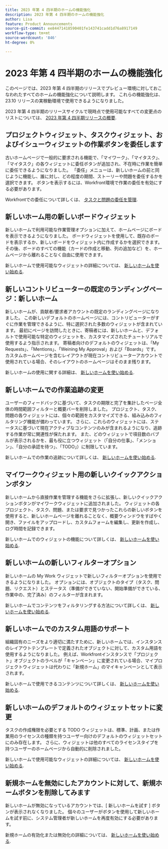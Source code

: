 ```yaml
---
title: 2023 年第 4 四半期のホームの機能強化
description: 2023 年第 4 四半期のホームの機能強化
author: Lisa
feature: Product Announcements
source-git-commit: ee84471418590401fe143741cadd1d76a8917149
workflow-type: tm+mt
source-wordcount: '846'
ht-degree: 0%

---
```


# 2023 年第 4 四半期のホームの機能強化

このページでは、2023 年第 4 四半期のリリースでプレビュー環境に対しておこなわれたすべてのホームの機能強化について説明します。 これらの機能強化は、23.10 リリースの実稼動環境で使用できるようになりました。

2023 年第 4 四半期のリリースサイクルで現時点で使用可能なすべての変更点のリストについては、 [2023 年第 4 四半期リリースの概要](/help/quicksilver/product-announcements/product-releases/23-q4-release-activity/23-q4-release-overview.md).

## プロジェクトウィジェット、タスクウィジェット、およびイシューウィジェットの作業ボタンを委任します

古いホームページで一般的に要求される機能で、「マイワーク」、「マイタスク」、「マイタスク」の各ウィジェットに委任ボタンが追加され、不在時に作業を簡単に委任できるようになりました。 「委任」メニューは、新しいホームの前と同じように機能し、誰に対し、どの程度の期間、ストーリーや問題を委任するかを選択できます。 ボタンを表示するには、Workfront環境で作業の委任を有効にする必要があります。

Workfrontでの委任について詳しくは、 [タスクと問題の委任を管理](/help/quicksilver/manage-work/delegate-work/how-to-delegate-work.md).

## 新しいホーム用の新しいボードウィジェット

新しいホームで利用可能な作業管理オプションに加えて、ホームページにボードを表示できるようになりました。 ボードウィジェットを使用して、既存のボードを表示するか、新しいボードをウィジェット内に作成するかを選択できます。 その後、ボードのすべての機能（カードの作成と移動、列の追加など）を、ホームページから離れることなく自由に使用できます。

新しいホームで使用可能なウィジェットの詳細については、 [新しいホームを使い始める](/help/quicksilver/workfront-basics/using-home/new-home/get-started-with-new-home.md).

## 新しいコントリビューターの既定のランディングページ：新しいホーム

新しいホームが、貢献者/要求者アカウントの既定のランディングページになりました。 この新しいデフォルトのホームページには、コントリビューターがすぐに作業を管理できるように、特に選択された多数のウィジェットが含まれています。 最初にページを訪問したときに、寄稿者には、新しいホームと、デフォルトで使用可能な特定のウィジェットを、カスタマイズされたチュートリアルで使用するよう指示されます。 寄稿者向けのデフォルトのウィジェットは、「My Requests」、「Mentions」、「Weining My Approval」および「Boards」です。 カスタムホームページを含むレイアウトが現在コントリビューターアカウントで使用されている場合、そのレイアウトのホームページはそのまま残ります。

新しいホームの使用に関する詳細は、 [新しいホームを使い始める](/help/quicksilver/workfront-basics/using-home/new-home/get-started-with-new-home.md).

## 新しいホームでの作業追跡の変更

ユーザーのフィードバックに基づいて、タスクの期限と完了を集計したページ全体の時間範囲フィルターと概要バーを削除しました。 プロジェクト、タスク、問題の各ウィジェットには、個々の範囲をカスタマイズできる、組み込みのフィルタリング機能が備わっています。 さらに、これらのウィジェットには、ステータスに基づいて現在アクティブなコンテンツのみが含まれるようになり、追跡する作業が常に関連性が保たれます。 また、どのウィジェットで項目数のバブルが表示されるかを、最も役に立つウィジェット（「自分の仕事」、「メンション」、「自分の承認を待つ」、「TODO」）に制限しています。

新しいホームでの作業の追跡について詳しくは、 [新しいホームを使い始める](/help/quicksilver/workfront-basics/using-home/new-home/get-started-with-new-home.md).

## マイワークウィジェット用の新しいクイックアクションボタン

新しいホームから直接作業を管理する機能をさらに拡張し、新しいクイックアクションボタンがマイワークウィジェットに追加されました。 ウィジェットの各プロジェクト、タスク、問題、または要求で見つかったこれらの新しいボタンを使用すると、新しいホームページを離れることなく、概要ウィンドウをすばやく開き、ファイルをアップロードし、カスタムフォームを編集し、更新を作成し、ログ時間を記録できます。

新しいホームでのウィジェットの機能について詳しくは、 [新しいホームを使い始める](/help/quicksilver/workfront-basics/using-home/new-home/get-started-with-new-home.md).

## 新しいホームの新しいフィルターオプション

新しいホームの My Work ウィジェットで新しいフィルターオプションを使用できるようになりました。 オプションには、オブジェクトのタイプ（タスク、問題、リクエスト）とステータス（準備ができていない、開始準備ができている、作業中の、完了済み）のフィルターが含まれます。

新しいホームでコンテンツをフィルタリングする方法について詳しくは、 [新しいホームを使い始める](/help/quicksilver/workfront-basics/using-home/new-home/get-started-with-new-home.md).

## 新しいホームでのカスタム用語のサポート

組織固有のニーズをより適切に満たすために、新しいホームでは、インスタンスのレイアウトテンプレートで定義されたオブジェクトに対して、カスタム用語を使用するようになりました。 例えば、Workfrontインスタンスで「プロジェクト」オブジェクトのラベルが「キャンペーン」に変更されている場合、マイプロジェクトウィジェットは代わりに「新規ホーム」のマイキャンペーンとして表示されます。

新しいホームで使用できるコンテンツについて詳しくは、 [新しいホームを使い始める](/help/quicksilver/workfront-basics/using-home/new-home/get-started-with-new-home.md).

## 新しいホームのデフォルトのウィジェットセットに変更

タスクの作成権限を必要とする TODO ウィジェットは、標準、計画、または作業用のライセンスの種類を持つユーザー向けのデフォルトのウィジェットセットにのみ存在します。 さらに、ウィジェットは他のすべてのライセンスタイプを持つユーザーのホームページから自動的に削除されました。

新しいホームで使用可能なウィジェットの詳細については、 [新しいホームを使い始める](/help/quicksilver/workfront-basics/using-home/new-home/get-started-with-new-home.md).

## 新規ホームを無効にしたアカウントに対して、新規ホームボタンを削除してみます

新しいホームが無効になっているアカウントでは、[ 新しいホームを試す ] ボタンが表示されなくなりました。 個々のユーザーがボタンを使用して新しいホームを試す前に、システム管理者が新しいホームを再度有効にする必要があります。

新規ホームの有効化または無効化の詳細については、 [新しいホームを使い始める](/help/quicksilver/workfront-basics/using-home/new-home/get-started-with-new-home.md).
